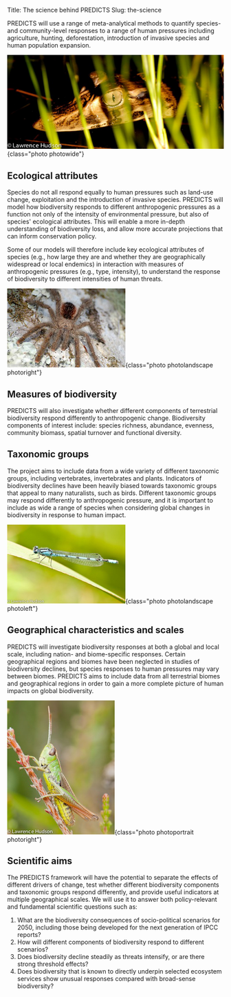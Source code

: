Title: The science behind PREDICTS
Slug: the-science

PREDICTS will use a range of meta-analytical methods to quantify species- and
community-level responses to a range of human pressures including agriculture,
hunting, deforestation, introduction of invasive species and human population
expansion.

![Photo of a black caiman by Lawrence Hudson](/images/photos/lh8.jpg){class="photo photowide"}

## Ecological attributes

Species do not all respond equally to human pressures such as land-use change,
exploitation and the introduction of invasive species. PREDICTS will model how
biodiversity responds to different anthropogenic pressures as a function not
only of the intensity of environmental pressure, but also of species' ecological
attributes. This will enable a more in-depth understanding of biodiversity loss,
and allow more accurate projections that can inform conservation policy.

Some of our models will therefore include key ecological attributes of species
(e.g., how large they are and whether they are geographically widespread or
local endemics) in interaction with measures of anthropogenic pressures
(e.g., type, intensity), to understand the response of biodiversity to different
intensities of human threats.

![Photo of a spider by Lawrence Hudson](/images/photos/lh10.jpg){class="photo photolandscape photoright"}

## Measures of biodiversity

PREDICTS will also investigate whether different components of terrestrial
biodiversity respond differently to anthropogenic change. Biodiversity
components of interest include: species richness, abundance, evenness, community
biomass, spatial turnover and functional diversity.

## Taxonomic groups

The project aims to include data from a wide variety of different taxonomic
groups, including vertebrates, invertebrates and plants. Indicators of
biodiversity declines have been heavily biased towards taxonomic groups that
appeal to many naturalists, such as birds. Different taxonomic groups may
respond differently to anthropogenic pressure, and it is important to include
as wide a range of species when considering global changes in biodiversity in
response to human impact.

![Photo of a damselfly by Lawrence Hudson](/images/photos/lh9.jpg){class="photo photolandscape photoleft"}

## Geographical characteristics and scales

PREDICTS will investigate biodiversity responses at both a global and local
scale, including nation- and biome-specific responses. Certain geographical
regions and biomes have been neglected in studies of biodiversity declines, but
species responses to human pressures may vary between biomes. PREDICTS aims to
include data from all terrestrial biomes and geographical regions in order to
gain a more complete picture of human impacts on global biodiversity.

![Photo of a grasshopper by Lawrence Hudson](/images/photos/lh6.jpg){class="photo photoportrait photoright"}

## Scientific aims

The PREDICTS framework will have the potential to separate the effects of
different drivers of change, test whether different biodiversity components and
taxonomic groups respond differently, and provide useful indicators at multiple
geographical scales. We will use it to answer both policy-relevant and
fundamental scientific questions such as:

1. What are the biodiversity consequences of socio-political scenarios for 2050,
    including those being developed for the next generation of IPCC reports?
2. How will different components of biodiversity respond to different scenarios?
3. Does biodiversity decline steadily as threats intensify, or are there strong
    threshold effects?
4. Does biodiversity that is known to directly underpin selected ecosystem
    services show unusual responses compared with broad-sense biodiversity?

